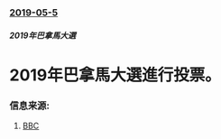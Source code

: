 ### [2019-05-5](/news/2019/05/5/index.md)

##### 2019年巴拿馬大選
# 2019年巴拿馬大選進行投票。 




### 信息来源:

1. [BBC](https://www.bbc.co.uk/news/world-latin-america-48134351)
